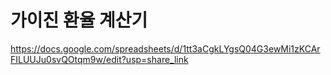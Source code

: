 # 가이진 환율 계산기

https://docs.google.com/spreadsheets/d/1tt3aCgkLYgsQ04G3ewMi1zKCArFILUUJu0svQOtqm9w/edit?usp=share_link
